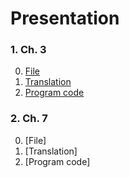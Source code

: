 # Presentation
### 1. Ch. 3
0. [File](learrning%20genetic%20algorithm%20with%20python_ch_3.pdf)
1. [Translation](https://github.com/hwi-ya/Genetic-Algorithm/blob/Ch.3/Ch.3%20Translation.md)
2. [Program code](https://github.com/hwi-ya/Genetic-Algorithm/blob/Ch.3/Ch.3%20Program%20code.md)

### 2. Ch. 7
0. [File]
1. [Translation]
2. [Program code]
